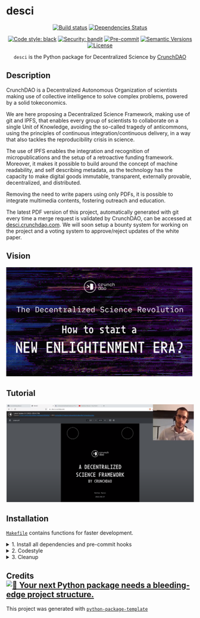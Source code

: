 # desci

<div align="center">

[![Build status](https://github.com/crunchdao/desci/workflows/build/badge.svg?branch=main&event=push)](https://github.com/crunchdao/desci/actions?query=workflow%3Abuild)
[![Dependencies Status](https://img.shields.io/badge/dependencies-up%20to%20date-brightgreen.svg)](https://github.com/crunchdao/desci/pulls?utf8=%E2%9C%93&q=is%3Apr%20author%3Aapp%2Fdependabot)

[![Code style: black](https://img.shields.io/badge/code%20style-black-000000.svg)](https://github.com/psf/black)
[![Security: bandit](https://img.shields.io/badge/security-bandit-green.svg)](https://github.com/PyCQA/bandit)
[![Pre-commit](https://img.shields.io/badge/pre--commit-enabled-brightgreen?logo=pre-commit&logoColor=white)](https://github.com/crunchdao/desci/blob/main/.pre-commit-config.yaml)
[![Semantic Versions](https://img.shields.io/badge/%20%20%F0%9F%93%A6%F0%9F%9A%80-semantic--versions-e10079.svg)](https://github.com/crunchdao/desci/releases)
[![License](https://img.shields.io/github/license/crunchdao/desci)](https://github.com/crunchdao/desci/blob/main/LICENSE)

`desci` is the Python package for Decentralized Science by [CrunchDAO](https://www.crunchdao.com/)

</div>

## Description

CrunchDAO is a Decentralized Autonomous Organization of scientists making use of collective intelligence to solve complex problems, powered by a solid tokeconomics.

We are here proposing a Decentralized Science Framework, making use of git and IPFS, that enables every group of scientists to collaborate on a single Unit of Knowledge, avoiding the so-called tragedy of anticommons, using the principles of continuous integration/continuous delivery, in a way that also tackles the reproducibility crisis in science.

The use of IPFS enables the integration and recognition of micropublications and the setup of a retroactive funding framework. Moreover, it makes it possible to build around the concept of machine readability, and self describing metadata, as the technology has the capacity to make digital goods immutable, transparent, externally provable, decentralized, and distributed.

Removing the need to write papers using only PDFs, it is possible to integrate multimedia contents, fostering outreach and education.

The latest PDF version of this project, automatically generated with git every time a merge request is validated by CrunchDAO, can be accessed at [desci.crunchdao.com](https://desci.crunchdao.com/). We will soon setup a bounty system for working on the project and a voting system to approve/reject updates of the white paper.

## Vision

[![IMAGE ALT TEXT HERE](./paper/figures/vision_preview.png)](https://www.youtube.com/watch?v=NLCy99WyIc0&t=665s)


## Tutorial

[![IMAGE ALT TEXT HERE](./paper/figures/youtube_preview.png)](https://www.youtube.com/watch?v=tsPmvGHMxrk)

## Installation

[`Makefile`](https://github.com/crunchdao/desci/blob/main/Makefile) contains functions for faster development.

<details>
<summary>1. Install all dependencies and pre-commit hooks</summary>
<p>

```bash
make install
```

</p>
</details>

<details>
<summary>2. Codestyle</summary>
<p>

Automatic formatting uses `pyupgrade`, `isort`, and `black`.

```bash
make codestyle

# or use synonym
make formatting
```

Codestyle checks only, without rewriting files:

```bash
make check-codestyle
```

> Note: `check-codestyle` uses `isort`, `black` and `darglint` library

Update all dev libraries to the latest version using one command

```bash
make update-dev-deps
```
</details>

<details>
<summary>3. Cleanup</summary>
<p>
Delete pycache files

```bash
make pycache-remove
```

Remove package build

```bash
make build-remove
```

Delete .DS_STORE files

```bash
make dsstore-remove
```

Remove .mypycache

```bash
make mypycache-remove
```

Or to remove all above run:

```bash
make cleanup
```

</p>
</details>

## Credits [![🚀 Your next Python package needs a bleeding-edge project structure.](https://img.shields.io/badge/python--package--template-%F0%9F%9A%80-brightgreen)](https://github.com/TezRomacH/python-package-template)

This project was generated with [`python-package-template`](https://github.com/TezRomacH/python-package-template)
